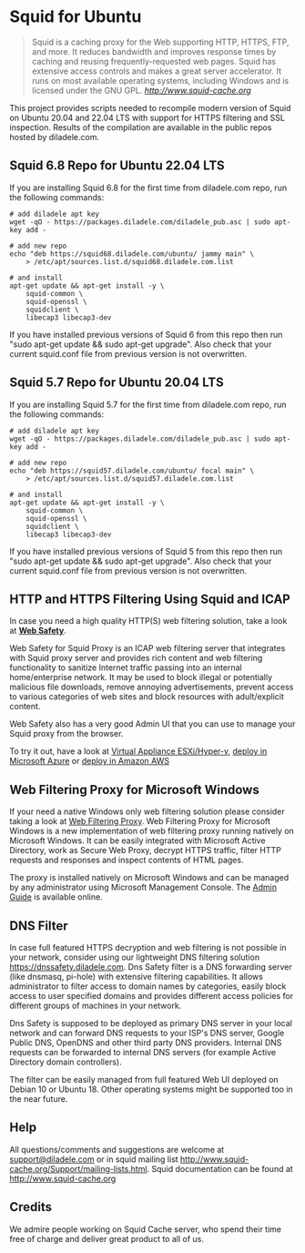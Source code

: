 Squid for Ubuntu
================

> Squid is a caching proxy for the Web supporting HTTP, HTTPS, FTP, and more. It reduces bandwidth and improves response times by caching and reusing frequently-requested web pages. Squid has extensive access controls and makes a great server accelerator. It runs on most available operating systems, including Windows and is licensed under the GNU GPL.
> <cite> <http://www.squid-cache.org>

This project provides scripts needed to recompile modern version of Squid on Ubuntu 20.04 and 22.04 LTS with support for HTTPS filtering and SSL inspection. Results of the compilation are available in the public repos hosted by diladele.com.

**Squid 6.8 Repo for Ubuntu 22.04 LTS**
----------------------------------------

If you are installing Squid 6.8 for the first time from diladele.com repo, run the following commands:

    # add diladele apt key
    wget -qO - https://packages.diladele.com/diladele_pub.asc | sudo apt-key add -

    # add new repo
    echo "deb https://squid68.diladele.com/ubuntu/ jammy main" \
        > /etc/apt/sources.list.d/squid68.diladele.com.list

    # and install
    apt-get update && apt-get install -y \
        squid-common \
        squid-openssl \
        squidclient \
        libecap3 libecap3-dev

If you have installed previous versions of Squid 6 from this repo then run "sudo apt-get update && sudo apt-get upgrade". Also check that your current squid.conf file from previous version is not overwritten.

**Squid 5.7 Repo for Ubuntu 20.04 LTS**
----------------------------------------

If you are installing Squid 5.7 for the first time from diladele.com repo, run the following commands:

    # add diladele apt key
    wget -qO - https://packages.diladele.com/diladele_pub.asc | sudo apt-key add -

    # add new repo
    echo "deb https://squid57.diladele.com/ubuntu/ focal main" \
        > /etc/apt/sources.list.d/squid57.diladele.com.list

    # and install
    apt-get update && apt-get install -y \
        squid-common \
        squid-openssl \
        squidclient \
        libecap3 libecap3-dev

If you have installed previous versions of Squid 5 from this repo then run "sudo apt-get update && sudo apt-get upgrade". Also check that your current squid.conf file from previous version is not overwritten.

**HTTP and HTTPS Filtering Using Squid and ICAP**
-------------------------------------------------
In case you need a high quality HTTP(S) web filtering solution, take a look at [**Web Safety**](https://www.diladele.com). 

Web Safety for Squid Proxy is an ICAP web filtering server that integrates with Squid proxy server and provides rich content and web filtering functionality to sanitize Internet traffic passing into an internal home/enterprise network. It may be used to block illegal or potentially malicious file downloads, remove annoying advertisements, prevent access to various categories of web sites and block resources with adult/explicit content.

Web Safety also has a very good Admin UI that you can use to manage your Squid proxy from the browser. 

To try it out, have a look at [Virtual Appliance ESXi/Hyper-v](https://www.diladele.com/download.html), [deploy in Microsoft Azure](https://azuremarketplace.microsoft.com/en-us/marketplace/apps/diladele.websafety?tab=Overview) or [deploy in Amazon AWS](https://aws.amazon.com/marketplace/pp/B07KJHLHKC)

**Web Filtering Proxy for Microsoft Windows**
---------------------------------------------

If your need a native Windows only web filtering solution please consider taking a look at [Web Filtering Proxy](https://webproxy.diladele.com). Web Filtering Proxy for Microsoft Windows is a new implementation of web filtering proxy running natively on Microsoft Windows. It can be easily integrated with Microsoft Active Directory, work as Secure Web Proxy, decrypt HTTPS traffic, filter HTTP requests and responses and inspect contents of HTML pages.

The proxy is installed natively on Microsoft Windows and can be managed by any administrator using Microsoft Management Console. The [Admin Guide](https://webproxy.diladele.com/docs/) is available online.

**DNS Filter**
--------------

In case full featured HTTPS decryption and web filtering is not possible in your network, consider using our lightweight DNS filtering solution https://dnssafety.diladele.com. Dns Safety filter is a DNS forwarding server (like dnsmasq, pi-hole) with extensive filtering capabilities. It allows administrator to filter access to domain names by categories, easily block access to user specified domains and provides different access policies for different groups of machines in your network.

Dns Safety is supposed to be deployed as primary DNS server in your local network and can forward DNS requests to your ISP's DNS server, Google Public DNS, OpenDNS and other third party DNS providers. Internal DNS requests can be forwarded to internal DNS servers (for example Active Directory domain controllers).

The filter can be easily managed from full featured Web UI deployed on Debian 10 or Ubuntu 18. Other operating systems might be supported too in the near future.

**Help**
--------

All questions/comments and suggestions are welcome at support@diladele.com or in squid mailing list http://www.squid-cache.org/Support/mailing-lists.html. Squid documentation can be found at http://www.squid-cache.org

**Credits**
-----------
We admire people working on Squid Cache server, who spend their time free of charge and deliver great product to all of us.
